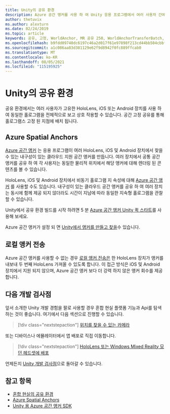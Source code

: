 ```yaml
---
title: Unity의 공유 환경
description: Azure 공간 앵커를 사용 하 여 Unity 응용 프로그램에서 여러 사용자 간에 동일한 holograms를 공유 하는 방법을 알아봅니다.
author: thetuvix
ms.author: alexturn
ms.date: 02/24/2019
ms.topic: article
keywords: 공유, 고정, WorldAnchor, MR 공유 250, WorldAnchorTransferBatch, SpatialPerception, Azure, Azure 공간 고정, GLOBAL.ASA, 혼합 현실 헤드셋, windows mixed reality 헤드셋, 가상 현실 헤드셋
ms.openlocfilehash: b9fdd09740dc6197c46a2d017f61e97898f213cd44bb504cbbf306f6a7ae21ec
ms.sourcegitcommit: a1c086aa83d381129e62f9d8942f0fc889ffcab0
ms.translationtype: MT
ms.contentlocale: ko-KR
ms.lasthandoff: 08/05/2021
ms.locfileid: "115195925"
---
```

# <a name="shared-experiences-in-unity"></a>Unity의 공유 환경

공유 환경에서는 여러 사용자가 고유한 HoloLens, iOS 또는 Android 장치를 사용 하 여 동일한 홀로그램을 전체적으로 보고 상호 작용할 수 있습니다. 공간 고정 공유를 통해 홀로그램스 고정 된 지점에 배치 됩니다.

## <a name="azure-spatial-anchors"></a>Azure Spatial Anchors

<a href="/azure/spatial-anchors/overview" target="_blank">Azure 공간 앵커</a> 는 응용 프로그램이 여러 HoloLens, iOS 및 Android 장치에서 찾을 수 있는 내구성이 있는 클라우드 지원 공간 앵커를 만듭니다.  여러 장치에서 공통 공간 앵커를 공유 하 여 각 사용자는 동일한 물리적 위치에서 해당 앵커에 대해 렌더링 된 콘텐츠를 볼 수 있습니다. 

HoloLens, iOS 및 Android 장치에서 비동기 홀로그램 지 속성에 대해 <a href="/azure/spatial-anchors/overview" target="_blank">Azure 공간 앵커</a> 를 사용할 수도 있습니다.  내구성이 있는 클라우드 공간 앵커를 공유 하 여 여러 장치는 동시에 함께 제공 되지 않더라도 시간이 지남에 따라 동일한 지속형 홀로그램을 관찰할 수 있습니다.

Unity에서 공유 환경 빌드를 시작 하려면 5 분 <a href="/azure/spatial-anchors/unity-overview" target="_blank">Azure 공간 앵커 Unity 퀵 스타트</a>를 사용해 보세요.

Azure 공간 앵커가 설정 되 면 <a href="/azure/spatial-anchors/concepts/create-locate-anchors-unity" target="_blank">Unity에서 앵커를 만들고 찾을</a>수 있습니다.

## <a name="local-anchor-transfers"></a>로컬 앵커 전송

Azure 공간 앵커를 사용할 수 없는 경우 [로컬 앵커 전송은](../../out-of-scope/local-anchor-transfers-in-unity.md) 한 HoloLens 장치가 앵커를 내보내 두 번째 HoloLens 가져올 수 있도록 합니다.  이 접근 방식은 iOS 및 Android 장치에서 지원 되지 않으며, Azure 공간 앵커 보다 더 강력 하지 않은 앵커 회수를 제공 합니다.

## <a name="next-development-checkpoint"></a>다음 개발 검사점

앞서 소개한 Unity 개발 경험을 팔로 사용할 경우 혼합 현실 플랫폼 기능과 Api를 탐색 하는 것이 좋습니다. 여기에서 다음 섹션으로 진행할 수 있습니다.

> [!div class="nextstepaction"]
> [위치를 찾을 수 있는 카메라](locatable-camera-in-unity.md)

또는 디바이스나 에뮬레이터에서 앱 배포로 직접 이동합니다.

> [!div class="nextstepaction"]
> [HoloLens 또는 Windows Mixed Reality 모던 헤드셋에 배포](../platform-capabilities-and-apis/using-visual-studio.md)

언제든지 [Unity 개발 검사점](unity-development-overview.md#3-advanced-features)으로 돌아갈 수 있습니다.

## <a name="see-also"></a>참고 항목
* [혼합 현실의 공유 환경](../platform-capabilities-and-apis/shared-experiences-in-mixed-reality.md)
* <a href="/azure/spatial-anchors" target="_blank">Azure Spatial Anchors</a>
* <a href="/dotnet/api/Microsoft.Azure.SpatialAnchors" target="_blank">Unity 용 Azure 공간 앵커 SDK</a>
